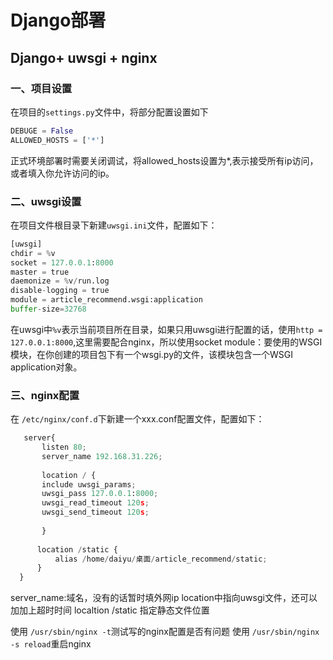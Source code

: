 # Django部署

## Django+ uwsgi + nginx

### 一、项目设置
在项目的`settings.py`文件中，将部分配置设置如下
```python
DEBUGE = False
ALLOWED_HOSTS = ['*']
```
正式环境部署时需要关闭调试，将allowed_hosts设置为*,表示接受所有ip访问，或者填入你允许访问的ip。

### 二、uwsgi设置
在项目文件根目录下新建`uwsgi.ini`文件，配置如下：

```python
[uwsgi]
chdir = %v
socket = 127.0.0.1:8000
master = true
daemonize = %v/run.log
disable-logging = true
module = article_recommend.wsgi:application
buffer-size=32768
```
在uwsgi中`%v`表示当前项目所在目录，如果只用uwsgi进行配置的话，使用`http = 127.0.0.1:8000`,这里需要配合nginx，所以使用socket
module：要使用的WSGI模块，在你创建的项目包下有一个wsgi.py的文件，该模块包含一个WSGI application对象。


### 三、nginx配置
在 `/etc/nginx/conf.d`下新建一个xxx.conf配置文件，配置如下：
```python
   server{
       listen 80;
       server_name 192.168.31.226;
   
       location / {
       include uwsgi_params;
       uwsgi_pass 127.0.0.1:8000;
       uwsgi_read_timeout 120s;
       uwsgi_send_timeout 120s;
   
       }
  
      location /static {
          alias /home/daiyu/桌面/article_recommend/static;
      }
  }
```

server_name:域名，没有的话暂时填外网ip
location中指向uwsgi文件，还可以加加上超时时间
localtion /static 指定静态文件位置
 
使用 `/usr/sbin/nginx -t`测试写的nginx配置是否有问题
使用 `/usr/sbin/nginx -s reload`重启nginx